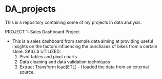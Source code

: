 # DA_projects
This is a repository containing some of my projects in data analysis.

PROJECT 1: Sales Dashboard Project
- This is a sales dashboard from sample data aiming at providing useful insights on the factors influencing the purchases of bikes from a certain store.
SKILLS UTILIZED: 
  1. Pivot tables and pivot charts
  2. Data cleaning and data validation techniques
  3. Extract Transform load(ETL) - I loaded the data from an external source.

